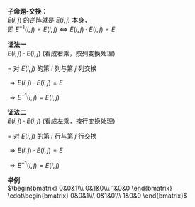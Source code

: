 **子命题-交换：**  
 $E(i,j)$ 的逆阵就是 $E(i,j)$ 本身，  
即 $E^{-1}(i,j)=E(i,j)\Leftrightarrow E(i,j)\cdot E(i,j)=E$  
  
**证法一**  
 $E(i,j)\cdot E(i,j)$ (看成右乘，按列变换处理)  
  
 $=$ 对 $E(i,j)$ 的第 $i$ 列与第 $j$ 列交换  
  
 $\Rightarrow E(i,j)\cdot E(i,j)= E$  
  
 $\Rightarrow E^{-1}(i,j)=E(i,j)$  
  
**证法二**  
 $E(i,j)\cdot E(i,j)$ (看成左乘，按行变换处理)  
  
 $=$ 对 $E(i,j)$ 的第 $i$ 行与第 $j$ 行交换  
  
 $\Rightarrow E(i,j)\cdot E(i,j)= E$  
  
 $\Rightarrow E^{-1}(i,j)=E(i,j)$  
  
**举例**  
 $\begin{bmatrix}  
0&0&1\\\  
0&1&0\\\  
1&0&0  
\end{bmatrix}  
\cdot\begin{bmatrix}  
0&0&1\\\  
0&1&0\\\  
1&0&0  
\end{bmatrix}$  
